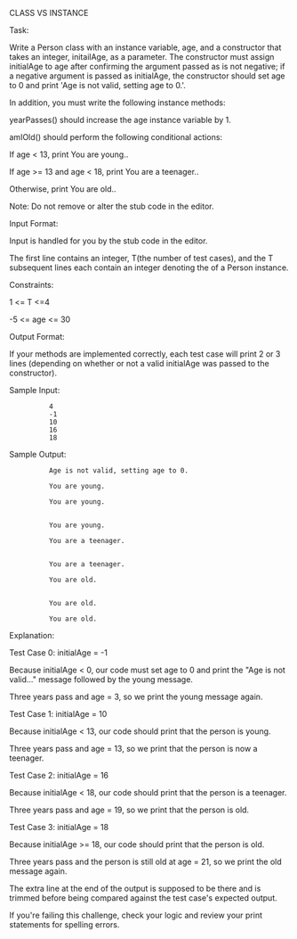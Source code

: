 CLASS VS INSTANCE


Task:

Write a Person class with an instance variable, age, and a constructor that takes an integer, initailAge, as a parameter. 
The constructor must assign initialAge to age after confirming the argument passed as  is not negative; if a negative argument is passed as initialAge, 
the constructor should set age to 0 and print 'Age is not valid, setting age to 0.'. 


In addition, you must write the following instance methods:

yearPasses() should increase the age instance variable by 1.

amIOld() should perform the following conditional actions:

If age < 13, print You are young..

If age >= 13 and age < 18, print You are a teenager..

Otherwise, print You are old..



Note: Do not remove or alter the stub code in the editor.


Input Format:

Input is handled for you by the stub code in the editor.

The first line contains an integer, T(the number of test cases), and the T subsequent lines each contain an integer denoting the  of a Person instance.


Constraints:

1 <= T <=4

-5 <= age <= 30


Output Format:

If your methods are implemented correctly, each test case will print 2 or 3 lines (depending on whether or not a valid initialAge was passed to the constructor).


Sample Input:

              4
              -1
              10
              16
              18


Sample Output:

              Age is not valid, setting age to 0.

              You are young.

              You are young.


              You are young.

              You are a teenager.


              You are a teenager.

              You are old.


              You are old.

              You are old.


Explanation:


Test Case 0: initialAge = -1

Because initialAge < 0, our code must set age to 0 and print the "Age is not valid..." message followed by the young message. 

Three years pass and age = 3, so we print the young message again.


Test Case 1: initialAge = 10

Because initialAge < 13, our code should print that the person is young. 

Three years pass and age = 13, so we print that the person is now a teenager.


Test Case 2: initialAge = 16

Because initialAge < 18, our code should print that the person is a teenager. 

Three years pass and age = 19, so we print that the person is old.


Test Case 3: initialAge = 18

Because initialAge >= 18, our code should print that the person is old. 

Three years pass and the person is still old at age = 21, so we print the old message again.


The extra line at the end of the output is supposed to be there and is trimmed before being compared against the test case's expected output. 

If you're failing this challenge, check your logic and review your print statements for spelling errors.
